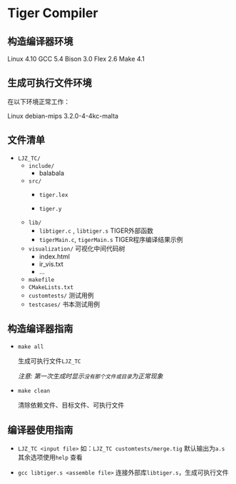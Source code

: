 Tiger Compiler
====

## 构造编译器环境

Linux 	4.10
GCC 	5.4
Bison 	3.0
Flex 	2.6
Make 	4.1

## 生成可执行文件环境

在以下环境正常工作：

Linux debian-mips 3.2.0-4-4kc-malta

## 文件清单
- `LJZ_TC/`
  - `include/`
    - balabala
  - `src/`
    - `tiger.lex` 

    - `tiger.y` 
  - `lib/`
    - `libtiger.c` , `libtiger.s` TIGER外部函数
    - `tigerMain.c`, `tigerMain.s` TIGER程序编译结果示例
  - `visualization/` 可视化中间代码树
    - index.html
    - ir_vis.txt
    - ...
  - `makefile`
  - `CMakeLists.txt`
  - `customtests/` 测试用例
  - `testcases/` 书本测试用例


## 构造编译器指南
- `make all` 

  生成可执行文件`LJZ_TC`

  *注意: 第一次生成时显示`没有那个文件或目录`为正常现象*

- `make clean`

  清除依赖文件、目标文件、可执行文件

## 编译器使用指南


- `LJZ_TC <input file>`
	如：`LJZ_TC customtests/merge.tig`
	默认输出为`a.s`
	其余选项使用`help` 查看

- `gcc libtiger.s <assemble file>`
	连接外部库`libtiger.s`，生成可执行文件



